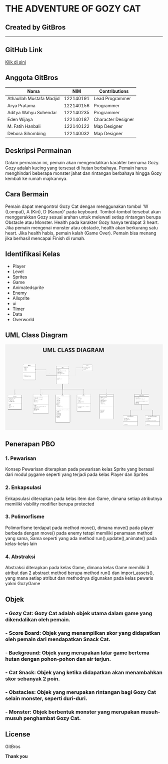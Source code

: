 # THE ADVENTURE OF GOZY CAT
## Created by GitBros
_______________

## GitHub Link
[Klik di sini](https://github.com/mustafamadjid/TugasBesar-Kelompok5-Platformer.git)
 
## Anggota GitBros
| Nama                    | NIM       | Contributions        | 
|-------------------------|-----------|----------------------|
| Athaullah Mustafa Madjid| 122140191 | Lead Programmer      | 
| Arya Pratama            | 122140156 | Programmer           | 
| Aditya Wahyu Suhendar   | 122140235 | Programmer           | 
| Eden Wijaya             | 122140187 | Character Designer   | 
| M. Fatih Hanbali        | 122140122 | Map Designer         | 
| Debora Sihombing        | 122140032 | Map Designer         | 

## Deskripsi Permainan
Dalam permainan ini, pemain akan mengendalikan karakter bernama Gozy. Gozy adalah kucing yang tersesat di hutan berbahaya. Pemain harus menghindari beberapa monster jahat dan rintangan berbahaya hingga Gozy kembali ke rumah majikannya.

## Cara Bermain
Pemain dapat mengontrol Gozy Cat dengan menggunakan tombol 'W (Lompat), A (Kiri), D (Kanan)' pada keyboard. Tombol-tombol tersebut akan menggerakkan Gozy sesuai arahan untuk melewati setiap rintangan berupa Obstacle atau Monster. Health pada karakter Gozy hanya terdapat 3 heart. Jika pemain mengenai monster atau obstacle, health akan berkurang satu heart. Jika health habis, pemain kalah (Game Over). Pemain bisa menang jika berhasil mencapai Finish di rumah.

## Identifikasi Kelas
- Player
- Level
- Sprites
- Game
- Animatedsprite
- Enemy
- Allsprite
- ui
- Timer
- Data
- Overworld

## UML Class Diagram
<img src="Screenshot/uml.jpeg">

## Penerapan PBO

### 1. Pewarisan
Konsep Pewarisan diterapkan pada pewarisan kelas Sprite yang berasal dari modul pygame seperti yang terjadi pada kelas Player dan Sprites

### 2. Enkapsulasi
Enkapsulasi diterapkan pada kelas item dan Game, dimana setiap atributnya memiliki visbility modifier berupa protected

### 3. Polimorfisme
Polimorfisme terdapat pada method move(), dimana move() pada player berbeda dengan move() pada enemy tetapi memiliki penamaan method yang sama, Sama seperti yang ada  method run(),update(),animate() pada kelas-kelas lain

### 4. Abstraksi
Abstraksi diterapkan pada kelas Game, dimana kelas Game memiliki 3 atribut  dan 2 abstract method berupa method run() dan import_assets(), yang mana setiap atribut dan methodnya digunakan pada kelas pewaris yakni GozyGame

## Objek

### - **Gozy Cat**: Gozy Cat adalah objek utama dalam game yang dikendalikan oleh pemain.
### - **Score Board**: Objek yang menampilkan skor yang didapatkan oleh pemain dari mendapatkan Snack Cat.
### - **Background**: Objek yang merupakan latar game bertema hutan dengan pohon-pohon dan air terjun.
### - **Cat Snack**: Objek yang ketika didapatkan akan menambahkan skor sebanyak 2 poin.
### - **Obstacles**: Objek yang merupakan rintangan bagi Gozy Cat selain monster, seperti duri-duri.
### - **Monster**: Objek berbentuk monster yang merupakan musuh-musuh penghambat Gozy Cat.

## License
GitBros

**Thank you**
